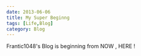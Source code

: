 ```yaml
---
date: 2013-06-06
title: My Super Beginng
tags: [Life,Blog]
category: Blog
---
```


Frantic1048's Blog is beginning from NOW , HERE !